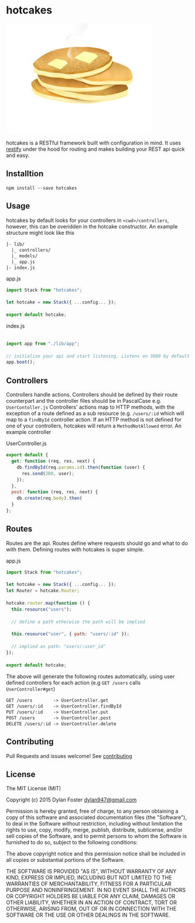 # hotcakes

![](/hotcakes.png)

hotcakes is a RESTful framework built with configuration in mind. It uses
[restify](http://mcavage.me/node-restify/) under the hood for routing and makes
building your REST api quick and easy.

## Installtion

```shell
npm install --save hotcakes
```

## Usage

hotcakes by default looks for your controllers in `<cwd>/controllers`, however,
this can be overidden in the hotcake constructor. An example structure might
look like this

```shell
|- lib/
  |_ controllers/
  |_ models/
  |_ app.js
|- index.js
```

app.js

```javascript
import Stack from "hotcakes";

let hotcake = new Stack({ ...config... });

export default hotcake;
```

index.js

```javascript

import app from "./lib/app";

// initialize your api and start listening. Listens on 3800 by default
app.boot();
```

## Controllers

Controllers handle actions. Controllers should be defined by their route
counterpart and the controller files should be in PascalCase e.g. `UserContoller.js`
Controllers' actions map to HTTP methods, with the exception of a route defined
as a sub resource (e.g. `/users/:id` which will map to a `findById` controller
action. If an HTTP method is not defined for one of your controllers, hotcakes
will return a `MethodNotAllowed` error. An example controller

UserController.js

```javascript
export default {
  get: function (req, res, next) {
    db.findById(req.params.id).then(function (user) {
      res.send(200, user);
    });
  },
  post: function (req, res, next) {
    db.create(req.body).then(
  }
};
```

## Routes

Routes are the api. Routes define where requests should go and what to do with
them. Defining routes with hotcakes is super simple.

app.js

```javascript
import Stack from "hotcakes";

let hotcake = new Stack({ ...config... });
let Router = hotcake.Router;

hotcake.router.map(function () {
  this.resource("users");

  // define a path otherwise the path will be implied

  this.resource("user", { path: "users/:id" });

  // implied as path: "users/:user_id"
});

export default hotcake;
```

The above will generate the following routes automatically, using user defined
controllers for each action (e.g `GET /users` calls `UserController#get`)

```shell
GET /users        -> UserController.get
GET /users/:id    -> UserController.findById
PUT /users/:id    -> UserController.put
POST /users       -> UserController.post
DELETE /users/:id -> UserController.delete
```

## Contributing

Pull Requests and issues welcome! See [contributing](/contributing.md)
## License

The MIT License (MIT)

Copyright (c) 2015 Dylan Foster <dylan947@gmail.com>

Permission is hereby granted, free of charge, to any person obtaining a copy of
this software and associated documentation files (the "Software"), to deal in the
Software without restriction, including without limitation the rights to use, copy,
modify, merge, publish, distribute, sublicense, and/or sell copies of the Software,
and to permit persons to whom the Software is furnished to do so, subject to the
following conditions:

The above copyright notice and this permission notice shall be included in all
copies or substantial portions of the Software.

THE SOFTWARE IS PROVIDED "AS IS", WITHOUT WARRANTY OF ANY KIND, EXPRESS OR IMPLIED,
INCLUDING BUT NOT LIMITED TO THE WARRANTIES OF MERCHANTABILITY, FITNESS FOR A
PARTICULAR PURPOSE AND NONINFRINGEMENT. IN NO EVENT SHALL THE AUTHORS OR COPYRIGHT
HOLDERS BE LIABLE FOR ANY CLAIM, DAMAGES OR OTHER LIABILITY, WHETHER IN AN ACTION
OF CONTRACT, TORT OR OTHERWISE, ARISING FROM, OUT OF OR IN CONNECTION WITH THE
SOFTWARE OR THE USE OR OTHER DEALINGS IN THE SOFTWARE.
